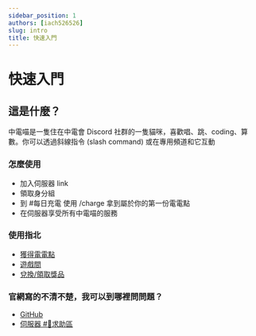 ```yaml
---
sidebar_position: 1
authors: [iach526526]
slug: intro
title: 快速入門
---
```


# 快速入門

## 這是什麼？

中電喵是一隻住在中電會 Discord 社群的一隻貓咪，喜歡唱、跳、coding、算數。你可以透過斜線指令 (slash command) 或在專用頻道和它互動

### 怎麼使用

- 加入伺服器 link
- 領取身分組
- 到 #每日充電 使用 /charge 拿到屬於你的第一份電電點
- 在伺服器享受所有中電喵的服務

### 使用指北

- [獲得電電點](./get-point.md)
- [遊戲間](./game.md)
- [兌換/領取獎品](./shop)

### 官網寫的不清不楚，我可以到哪裡問問題？

- [GitHub](https://github.com/SCAICT/SCAICT-uwu/issues)
- [伺服器 #🥺求助區](https://discord.com/invite/At7r54v94c)
